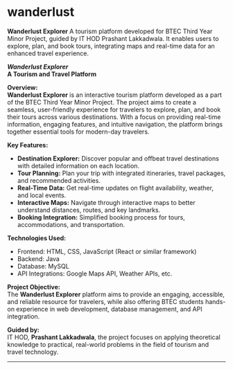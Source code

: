 # wanderlust
**Wanderlust Explorer**   A tourism platform developed for BTEC Third Year Minor Project, guided by IT HOD Prashant Lakkadwala. It enables users to explore, plan, and book tours, integrating maps and real-time data for an enhanced travel experience.

**_Wanderlust Explorer_**  
**A Tourism and Travel Platform**

**Overview:**  
**Wanderlust Explorer** is an interactive tourism platform developed as a part of the BTEC Third Year Minor Project. The project aims to create a seamless, user-friendly experience for travelers to explore, plan, and book their tours across various destinations. With a focus on providing real-time information, engaging features, and intuitive navigation, the platform brings together essential tools for modern-day travelers.

**Key Features:**

- **Destination Explorer:** Discover popular and offbeat travel destinations with detailed information on each location.
- **Tour Planning:** Plan your trip with integrated itineraries, travel packages, and recommended activities.
- **Real-Time Data:** Get real-time updates on flight availability, weather, and local events.
- **Interactive Maps:** Navigate through interactive maps to better understand distances, routes, and key landmarks.
- **Booking Integration:** Simplified booking process for tours, accommodations, and transportation.

**Technologies Used:**

- Frontend: HTML, CSS, JavaScript (React or similar framework)
- Backend: Java
- Database: MySQL
- API Integrations: Google Maps API, Weather APIs, etc.

**Project Objective:**  
The **Wanderlust Explorer** platform aims to provide an engaging, accessible, and reliable resource for travelers, while also offering BTEC students hands-on experience in web development, database management, and API integration. 

**Guided by:**  
IT HOD, **Prashant Lakkadwala**, the project focuses on applying theoretical knowledge to practical, real-world problems in the field of tourism and travel technology.

---

